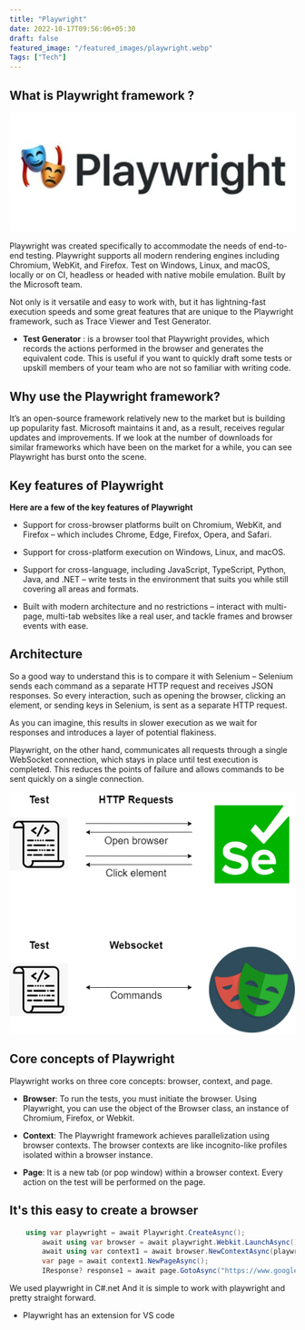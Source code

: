 ```yaml
---
title: "Playwright"
date: 2022-10-17T09:56:06+05:30
draft: false
featured_image: "/featured_images/playwright.webp"
Tags: ["Tech"]
---
```


## What is Playwright framework ?

![Playwright logo](/images/playwright/logo.webp)


Playwright was created specifically to accommodate the needs of end-to-end testing. Playwright supports all modern rendering engines including Chromium, WebKit, and Firefox. Test on Windows, Linux, and macOS, locally or on CI, headless or headed with native mobile emulation. Built by the Microsoft team.

Not only is it versatile and easy to work with, but it has lightning-fast execution speeds and some great features that are unique to the Playwright framework, such as Trace Viewer and Test Generator.

- **Test Generator** : is a browser tool that Playwright provides, which records the actions performed in the browser and generates the equivalent code. This is useful if you want to quickly draft some tests or upskill members of your team who are not so familiar with writing code.

## Why use the Playwright framework?

It’s an open-source framework relatively new to the market but is building up popularity fast. Microsoft maintains it and, as a result, receives regular updates and improvements. If we look at the number of downloads for similar frameworks which have been on the market for a while, you can see Playwright has burst onto the scene.

## Key features of Playwright

**Here are a few of the key features of Playwright**

- Support for cross-browser platforms built on Chromium, WebKit, and Firefox – which includes Chrome, Edge, Firefox, Opera, and Safari.

- Support for cross-platform execution on Windows, Linux, and macOS.

- Support for cross-language, including JavaScript, TypeScript, Python, Java, and .NET – write tests in the environment that suits you while still covering all areas and formats.

- Built with modern architecture and no restrictions – interact with multi-page, multi-tab websites like a real user, and tackle frames and browser events with ease.


## Architecture

So a good way to understand this is to compare it with Selenium – Selenium sends each command as a separate HTTP request and receives JSON responses. So every interaction, such as opening the browser, clicking an element, or sending keys in Selenium, is sent as a separate HTTP request.

As you can imagine, this results in slower execution as we wait for responses and introduces a layer of potential flakiness.

Playwright, on the other hand, communicates all requests through a single WebSocket connection, which stays in place until test execution is completed. This reduces the points of failure and allows commands to be sent quickly on a single connection.

![Playwright vs selenium](/images/playwright/playwright_compare.png)

## Core concepts of Playwright 

Playwright works on three core concepts: browser, context, and page.

- **Browser**: To run the tests, you must initiate the browser. Using Playwright, you can use the object of the Browser   class,  an instance of Chromium, Firefox, or Webkit.

- **Context**: The Playwright framework achieves parallelization using browser contexts. The browser contexts are like  incognito-like profiles isolated within a browser instance.

- **Page**: It is a new tab (or pop window) within a browser context. Every action on the test will be performed on the page.

## It's this easy to create a browser

```c# 
    using var playwright = await Playwright.CreateAsync();
		await using var browser = await playwright.Webkit.LaunchAsync();
		await using var context1 = await browser.NewContextAsync(playwright.Devices["iPhone 6"]);
		var page = await context1.NewPageAsync();
		IResponse? response1 = await page.GotoAsync("https://www.google.com");
```

We used playwright in C#.net And it is simple to work with playwright and pretty straight forward.

- Playwright has an extension for VS code 